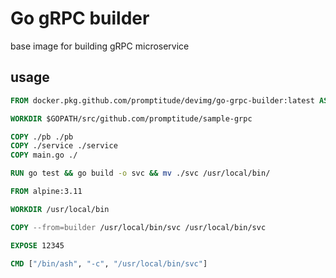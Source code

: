 Go gRPC builder
================

base image for building gRPC microservice

usage
------

```Dockerfile
FROM docker.pkg.github.com/promptitude/devimg/go-grpc-builder:latest AS builder

WORKDIR $GOPATH/src/github.com/promptitude/sample-grpc

COPY ./pb ./pb
COPY ./service ./service
COPY main.go ./

RUN go test && go build -o svc && mv ./svc /usr/local/bin/

FROM alpine:3.11

WORKDIR /usr/local/bin

COPY --from=builder /usr/local/bin/svc /usr/local/bin/svc

EXPOSE 12345

CMD ["/bin/ash", "-c", "/usr/local/bin/svc"]
```
